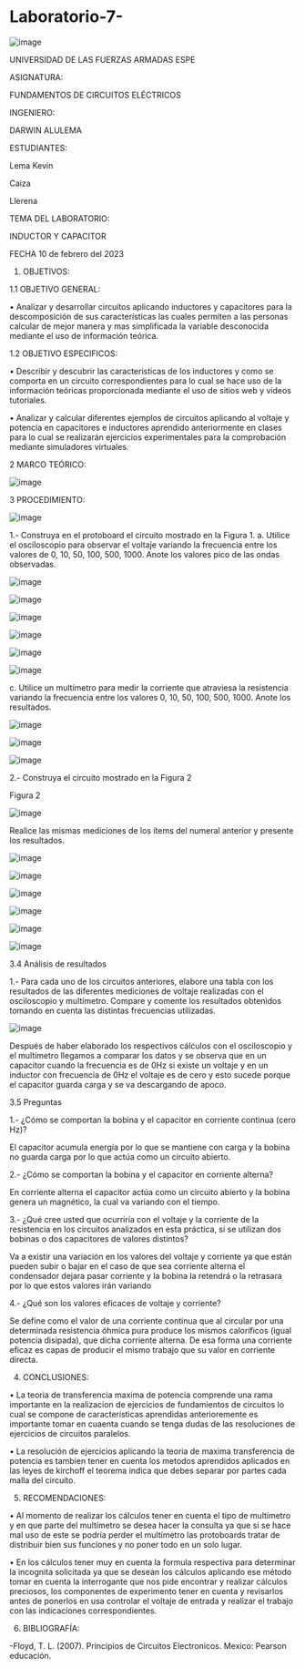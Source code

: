 # Laboratorio-7-

![image](https://user-images.githubusercontent.com/116772752/217905454-df70d70a-dd48-49a0-84b5-6b9cb6d03858.png)

UNIVERSIDAD DE LAS FUERZAS ARMADAS ESPE

ASIGNATURA:

FUNDAMENTOS DE CIRCUITOS ELÉCTRICOS

INGENIERO:

DARWIN ALULEMA

ESTUDIANTES:

Lema Kevin

Caiza 

Llerena

TEMA DEL LABORATORIO:

INDUCTOR Y CAPACITOR

FECHA 10 de febrero del 2023

1. OBJETIVOS:

1.1 OBJETIVO GENERAL:

• Analizar y desarrollar circuitos aplicando inductores y capacitores para la descomposición de sus características las cuales permiten a las personas calcular de mejor manera y mas simplificada la variable desconocida mediante el uso de información teórica.

1.2 OBJETIVO ESPECIFICOS:

• Describir y descubrir las caracteristicas de los inductores y como se comporta en un circuito correspondientes para lo cual se hace uso de la información teóricas proporcionada mediante el uso de sitios web y videos tutoriales.

• Analizar y calcular diferentes ejemplos de circuitos aplicando al voltaje y potencia en capacitores e inductores aprendido anteriormente en clases para lo cual se realizarán ejercicios experimentales para la comprobación mediante simuladores virtuales.

2 MARCO TEÓRICO:

![image](https://user-images.githubusercontent.com/116772752/217905716-80524940-8f40-4385-a803-542ca2842056.png)

3 PROCEDIMIENTO:

![image](https://user-images.githubusercontent.com/116772752/217905790-a357a2f8-505b-4b0f-9797-dfdc6e42846f.png)

1.- Construya en el protoboard el circuito mostrado en la Figura 1. a. Utilice el osciloscopio para observar el voltaje variando la frecuencia entre los valores de 0, 10, 50, 100, 500, 1000. Anote los valores pico de las ondas observadas.

![image](https://user-images.githubusercontent.com/116772752/217905850-4faaf815-ddd2-42c0-abfe-b7289099b86d.png)

![image](https://user-images.githubusercontent.com/116772752/217905882-856fb135-bd1f-4609-8250-e1313daafd3c.png)

![image](https://user-images.githubusercontent.com/116772752/217905918-53458b25-330f-4baa-ae7c-c4a4fab3a95e.png)

![image](https://user-images.githubusercontent.com/116772752/217905961-9eccc684-a9e6-47d6-ad11-a7271710b802.png)

![image](https://user-images.githubusercontent.com/116772752/217906017-090f4f9e-46f4-4a4f-b6c8-4eef61343b79.png)

![image](https://user-images.githubusercontent.com/116772752/217906050-3e3a54c0-debe-40f6-9f3a-66987a178a2d.png)

c. Utilice un multímetro para medir la corriente que atraviesa la resistencia variando la frecuencia entre los valores 0, 10, 50, 100, 500, 1000. Anote los resultados.

![image](https://user-images.githubusercontent.com/116772752/217906132-56aa9d7e-4d80-4a76-8049-b6b728d11a6a.png)

![image](https://user-images.githubusercontent.com/116772752/217906166-5ecfb9ab-134f-4540-a29f-aa3fcaf24197.png)

![image](https://user-images.githubusercontent.com/116772752/217906198-99a0808a-587b-4d80-beb1-e8b2de0c6897.png)

2.- Construya el circuito mostrado en la Figura 2

Figura 2

![image](https://user-images.githubusercontent.com/116772752/217906267-3e810384-af42-477d-a736-556e0a003dce.png)

Realice las mismas mediciones de los ítems del numeral anterior y presente los resultados.

![image](https://user-images.githubusercontent.com/116772752/217906363-6298d33c-06e3-4fc8-8e01-d03454dcf2b7.png)

![image](https://user-images.githubusercontent.com/116772752/217906393-d4a167db-5129-4cc1-93d1-6ef3b132f244.png)

![image](https://user-images.githubusercontent.com/116772752/217906456-c110caae-6e97-4789-8459-ec97cdcb8cf6.png)

![image](https://user-images.githubusercontent.com/116772752/217906496-a2e08b12-a704-4ff5-b554-6f8b8d450f41.png)

![image](https://user-images.githubusercontent.com/116772752/217906557-a407aec4-c801-477c-83bc-325c2f22a4c2.png)

![image](https://user-images.githubusercontent.com/116772752/217906592-3fabdba9-f043-45a2-a710-7c9842b353f0.png)

3.4 Análisis de resultados

1.- Para cada uno de los circuitos anteriores, elabore una tabla con los resultados de las diferentes mediciones de voltaje realizadas con el osciloscopio y multímetro. Compare y comente los resultados obtenidos tomando en cuenta las distintas frecuencias utilizadas.

![image](https://user-images.githubusercontent.com/116772752/217906680-edb7d189-1a40-44a0-86d9-b09b6c934631.png)

Después de haber elaborado los respectivos cálculos con el osciloscopio y el multímetro llegamos a comparar los datos y se observa que en un capacitor cuando la frecuencia es de 0Hz si existe un voltaje y en un inductor con frecuencia de 0Hz el voltaje es de cero y esto sucede porque el capacitor guarda carga y se va descargando de apoco.

3.5 Preguntas

1.- ¿Cómo se comportan la bobina y el capacitor en corriente continua (cero Hz)?

El capacitor acumula energía por lo que se mantiene con carga y la bobina no guarda carga por lo que actúa como un circuito abierto.

2.- ¿Cómo se comportan la bobina y el capacitor en corriente alterna?

En corriente alterna el capacitor actúa como un circuito abierto y la bobina genera un magnético, la cual va variando con el tiempo.

3.- ¿Qué cree usted que ocurriría con el voltaje y la corriente de la resistencia en los circuitos analizados en esta práctica, si se utilizan dos bobinas o dos capacitores de valores distintos?

Va a existir una variación en los valores del voltaje y corriente ya que están pueden subir o bajar en el caso de que sea corriente alterna el condensador dejara pasar corriente y la bobina la retendrá o la retrasara por lo que estos valores irán variando

4.- ¿Qué son los valores eficaces de voltaje y corriente?

Se define como el valor de una corriente continua que al circular por una determinada resistencia óhmica pura produce los mismos caloríficos (igual potencia disipada), que dicha corriente alterna. De esa forma una corriente eficaz es capas de producir el mismo trabajo que su valor en corriente directa.


4. CONCLUSIONES:

• La teoria de transferencia maxima de potencia comprende una rama importante en la realizacion de ejercicios de fundamientos de circuitos lo cual se compone de caracteristicas aprendidas anterioremente es importante tomar en cuaenta cuando se tenga dudas de las resoluciones de ejercicios de circuitos paralelos.

• La resolución de ejercicios aplicando la teoria de maxima transferencia de potencia es tambien tener en cuenta los metodos aprendidos aplicados en las leyes de kirchoff el teorema indica que debes separar por partes cada malla del circuito.

5. RECOMENDACIONES:

• Al momento de realizar los cálculos tener en cuenta el tipo de multímetro y en que parte del multímetro se desea hacer la consulta ya que si se hace mal uso de este se podría perder el multímetro las protoboards tratar de distribuir bien sus funciones y no poner todo en un solo lugar.

• En los cálculos tener muy en cuenta la formula respectiva para determinar la incognita solicitada ya que se desean los cálculos aplicando ese método tomar en cuenta la interrogante que nos pide encontrar y realizar cálculos preciosos, los componentes de experimento tener en cuenta y revisarlos antes de ponerlos en usa controlar el voltaje de entrada y realizar el trabajo con las indicaciones correspondientes.

6. BIBLIOGRAFÍA:

-Floyd, T. L. (2007). Principios de Circuitos Electronicos. Mexico: Pearson educación.
